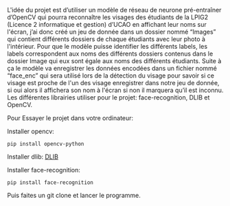 L'idée du projet est d’utiliser un modèle de réseau de neurone pré-entraîner d’OpenCV qui pourra reconnaître les visages des étudiants de la 
LPIG2 (Licence 2 informatique et gestion)  d’UCAO en affichant leur noms sur l'écran, j’ai donc créé un jeu de donnée dans un dossier nommé “Images” qui contient différents 
dossiers de chaque étudiants avec leur photo à l'intérieur. Pour que le modèle puisse identifier les différents labels, les labels correspondent aux noms des différents 
dossiers contenus dans le dossier Image qui eux sont égale aux noms des différents étudiants. Suite à ça le modèle va enregistrer les données encodées dans un fichier 
nommé “face_enc” qui sera utilisé lors de la détection du  visage pour savoir si ce visage est proche de l'un des visage enregistrer dans notre jeu de donnée, si oui alors 
il affichera son nom à l'écran si non il marquera qu’il est inconnu.  Les différentes librairies utiliser pour le projet: face-recognition, DLIB et OpenCV.

Pour Essayer le projet dans votre ordinateur:

Installer opencv:

``pip install opencv-python``

Installer dlib: [DLIB](http://dlib.net/)

Installer face-recognition: 

``pip install face-recognition``

Puis faites un git clone et lancer le programme.

